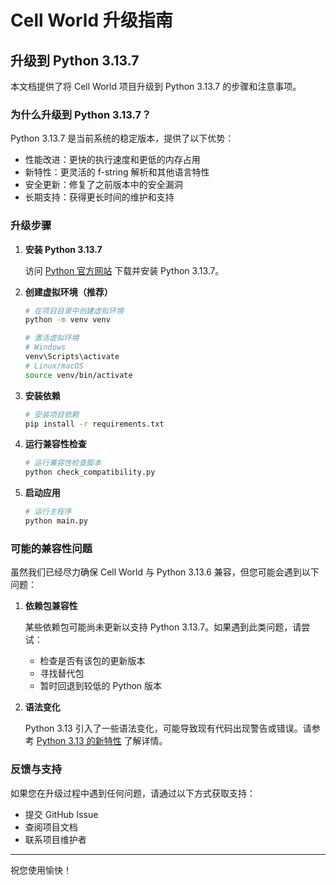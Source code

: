 # Cell World 升级指南

## 升级到 Python 3.13.7

本文档提供了将 Cell World 项目升级到 Python 3.13.7 的步骤和注意事项。

### 为什么升级到 Python 3.13.7？

Python 3.13.7 是当前系统的稳定版本，提供了以下优势：

- 性能改进：更快的执行速度和更低的内存占用
- 新特性：更灵活的 f-string 解析和其他语言特性
- 安全更新：修复了之前版本中的安全漏洞
- 长期支持：获得更长时间的维护和支持

### 升级步骤

1. **安装 Python 3.13.7**

   访问 [Python 官方网站](https://www.python.org/downloads/) 下载并安装 Python 3.13.7。

2. **创建虚拟环境（推荐）**

   ```bash
   # 在项目目录中创建虚拟环境
   python -m venv venv

   # 激活虚拟环境
   # Windows
   venv\Scripts\activate
   # Linux/macOS
   source venv/bin/activate
   ```

3. **安装依赖**

   ```bash
   # 安装项目依赖
   pip install -r requirements.txt
   ```

4. **运行兼容性检查**

   ```bash
   # 运行兼容性检查脚本
   python check_compatibility.py
   ```

5. **启动应用**

   ```bash
   # 运行主程序
   python main.py
   ```

### 可能的兼容性问题

虽然我们已经尽力确保 Cell World 与 Python 3.13.6 兼容，但您可能会遇到以下问题：

1. **依赖包兼容性**

   某些依赖包可能尚未更新以支持 Python 3.13.7。如果遇到此类问题，请尝试：

   - 检查是否有该包的更新版本
   - 寻找替代包
   - 暂时回退到较低的 Python 版本

2. **语法变化**

   Python 3.13 引入了一些语法变化，可能导致现有代码出现警告或错误。请参考 [Python 3.13 的新特性](https://docs.python.org/3.13/whatsnew/3.13.html) 了解详情。

### 反馈与支持

如果您在升级过程中遇到任何问题，请通过以下方式获取支持：

- 提交 GitHub Issue
- 查阅项目文档
- 联系项目维护者

---

祝您使用愉快！
